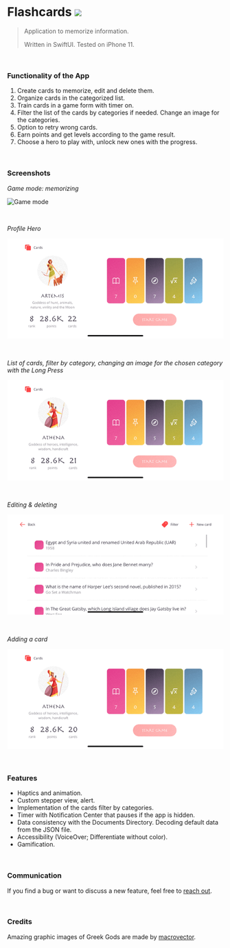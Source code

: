 # Flashcards  <img src="Screenshots/appLogo.png" width="40px" />
>
> Application to memorize information.
>
> Written in SwiftUI. Tested on iPhone 11.

<br/>

### Functionality of the App
1. Create cards to memorize, edit and delete them.
2. Organize cards in the categorized list.
3. Train cards in a game form with timer on.
4. Filter the list of the cards by categories if needed. Change an image for the categories.
5. Option to retry wrong cards.
6. Earn points and get levels according to the game result.
7. Choose a hero to play with, unlock new ones with the progress.

<br/>

### Screenshots

*Game mode: memorizing*

![Game mode](Screenshots/GameMode2.gif)

<br/>

*Profile Hero*

![Profile](Screenshots/ProfileHero.gif)

<br/>

*List of cards, filter by category, changing an image for the chosen category with the Long Press*

![List of cards, filter](Screenshots/FilterCards2.gif)

<br/>


*Editing & deleting*

![Time out](Screenshots/EditDeleteCard.gif)

<br/>

*Adding a card*

![Add card](Screenshots/AddingCard2.gif)

<br/>

### Features
- Haptics and animation.
- Custom stepper view, alert.
- Implementation of the cards filter by categories.
- Timer with Notification Center that pauses if the app is hidden.
- Data consistency with the Documents Directory. Decoding default data from the JSON file.
- Accessibility (VoiceOver; Differentiate without color).
- Gamification.

<br/>

### Communication
If you find a bug or want to discuss a new feature, feel free to [reach out](mailto:Valerika.Hello@gmail.com).

<br/>

### Credits

Amazing graphic images of Greek Gods are made by [macrovector](https://www.freepik.com/macrovector).
